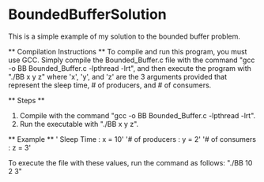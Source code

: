 # BoundedBufferSolution

This is a simple example of my solution to the bounded buffer problem. 

 ** Compilation Instructions **
 To compile and run this program, you must use GCC.
 Simply compile the Bounded_Buffer.c file with
 the command "gcc -o BB Bounded_Buffer.c -lpthread -lrt", and
 then execute the program with "./BB x y z"
 where 'x', 'y', and 'z' are the 3 arguments provided
 that represent the sleep time, # of producers, 
 and # of consumers.

 ** Steps **
 1. Compile with the command "gcc -o BB Bounded_Buffer.c -lpthread -lrt".
 2. Run the executable with "./BB x y z".

 ** Example ** 
' Sleep Time : x = 10'
 '# of producers : y = 2'
 '# of consumers : z = 3'

 To execute the file with these values, run the command as follows:
 "./BB 10 2 3"
